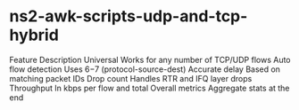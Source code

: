# ns2-awk-scripts-udp-and-tcp-hybrid
Feature	Description
Universal	Works for any number of TCP/UDP flows
Auto flow detection	Uses $6-$7 (protocol-source-dest)
Accurate delay	Based on matching packet IDs
Drop count	Handles RTR and IFQ layer drops
Throughput	In kbps per flow and total
Overall metrics	Aggregate stats at the end
